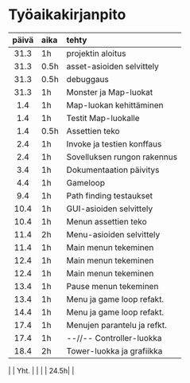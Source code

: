 # Työaikakirjanpito

| päivä | aika | tehty                      |
| :----:|:-----| :--------------------------|
| 31.3  | 1h   | projektin aloitus          |
| 31.3  | 0.5h | asset-asioiden selvittely  |
| 31.3  | 0.5h | debuggaus                  |
| 31.3  | 1h   | Monster ja Map-luokat      |
| 1.4   | 1h   | Map-luokan kehittäminen    |
| 1.4   | 1h   | Testit Map-luokalle        |
| 1.4   | 0.5h | Assettien teko             |
| 2.4   | 1h   | Invoke ja testien konffaus |
| 2.4   | 1h   | Sovelluksen rungon rakennus|
| 3.4   | 1h   | Dokumentaation päivitys    |
| 4.4   | 1h   | Gameloop                   |
| 9.4   | 1h   | Path finding testaukset    |
| 10.4  | 1h   | GUI-asioiden selvittely    |
| 10.4  | 1h   | Menun assettien teko       |
| 11.4  | 2h   | Menu-asioiden selvittely   |
| 11.4  | 1h   | Main menun tekeminen       |
| 12.4  | 1h   | Main menun tekeminen       |
| 12.4  | 1h   | Main menun tekeminen       |
| 13.4  | 1h   | Pause menun tekeminen      |
| 13.4  | 1h   | Menu ja game loop refakt.  |
| 14.4  | 1h   | Menu ja game loop refakt.  |
| 17.4  | 1h   | Menujen parantelu ja refkt.|
| 17.4  | 1h   | --//-- Controller-luokka   |
| 18.4  | 2h   | Tower-luokka ja grafiikka  |

|       | Yht. |                            |
|       | 24.5h|                            |



